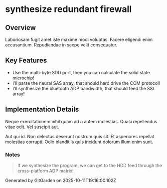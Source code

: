 # synthesize redundant firewall

## Overview
Laboriosam fugit amet iste maxime modi voluptas. Facere eligendi enim accusantium. Repudiandae in saepe velit consequatur.

## Key Features
- Use the multi-byte SDD port, then you can calculate the solid state microchip!
- I'll parse the neural SAS array, that should hard drive the COM protocol!
- I'll synthesize the bluetooth ADP bandwidth, that should feed the SSL array!

## Implementation Details
Neque exercitationem nihil quam ad a autem molestias. Quasi repellendus vitae odit. Vel suscipit aut.
 Aut qui id. Non delectus deserunt nostrum quis sit. Et asperiores repellat molestias corrupti. Odio blanditiis quis incidunt dolorum illum enim sunt.

### Notes
> If we synthesize the program, we can get to the HDD feed through the cross-platform ADP matrix!

Generated by GitGarden on 2025-10-11T19:16:00.102Z